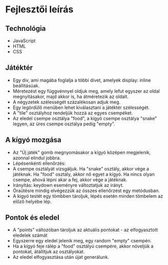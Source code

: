 # Fejlesztői leírás


## Technológia

* JavaScript
* HTML
* CSS


## Játéktér

* Egy div, ami magába foglalja a többi divet, amelyek display: inline beállításúak.
* Méretezést egy függvénnyel oldjuk meg, amely lefut egyszer az oldal megnyitásakor,
majd akkor is, ha átméretezik az oldalt.
* A négyzetek szélességét százalékosan adjuk meg.
* Egy legördülő menüben lehet kiválasztani a játéktér szélességét.
* A "tile" osztályhoz rendeljük hozzá az egyes csempéket.
* Az eledel csempe osztálya "food", a kígyó csempe osztálya "snake" legyen, az üres csempe osztálya pedig "empty".


## A kígyó mozgása

* Az "Új játék" gomb megnyomásakor a kígyó középen megjelenik, azonnal elindul jobbra.
* Lépésenkénti ellenőrzés:
* A csempe osztályát vizsgáljuk. Ha "snake" osztály, akkor vége a játéknak. Ha "food" osztály,
akkor nő egyet a kígyó. Ha nincs olyan csempe, ahová lépni akar a fej, akkor vége a játéknak.
* Irányítás: keydown eseményre változtatjuk az irányt.
* Óraütésre mindig elvégezzük az összes ellenőrzést egy metódusban.
* A kígyó testét egy tömbben tároljuk, lépés esetén minden tömbelem az előző helyébe lép.


## Pontok és eledel

* A "points" változóban tároljuk az aktuális pontokat - az elfogyasztott eledelek számát
* Egyszerre egy eledel jelenik meg, egy random "empty" csempén.
* Ha a kígyó feje rálép a "food" osztályú csempére, akkor növeljük a pontokat, átállítjuk az osztályokat.
* Az eledel elfogyasztása után újat generálunk.